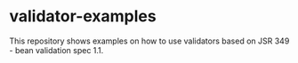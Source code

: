 validator-examples
==================

This repository shows examples on how to use validators based on JSR 349 - bean validation spec 1.1.
